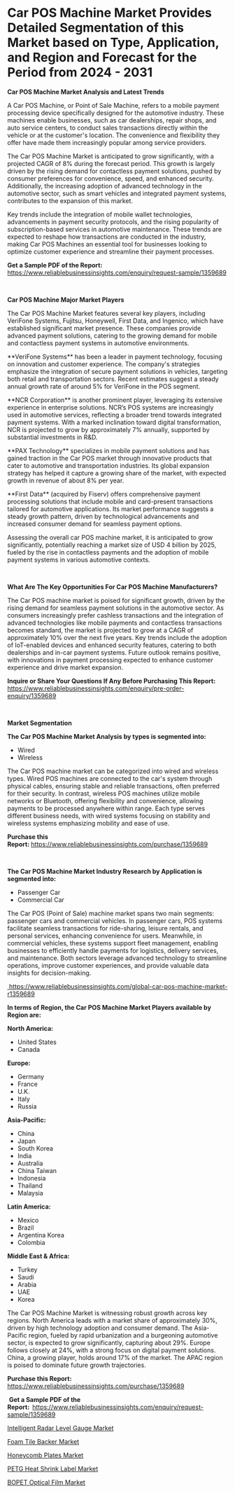 <p><h1>Car POS Machine Market Provides Detailed Segmentation of this Market based on Type, Application, and Region and Forecast for the Period from 2024 - 2031</h1></p><p><strong>Car POS Machine Market Analysis and Latest Trends</strong></p>
<p><p>A Car POS Machine, or Point of Sale Machine, refers to a mobile payment processing device specifically designed for the automotive industry. These machines enable businesses, such as car dealerships, repair shops, and auto service centers, to conduct sales transactions directly within the vehicle or at the customer's location. The convenience and flexibility they offer have made them increasingly popular among service providers.</p><p>The Car POS Machine Market is anticipated to grow significantly, with a projected CAGR of 8% during the forecast period. This growth is largely driven by the rising demand for contactless payment solutions, pushed by consumer preferences for convenience, speed, and enhanced security. Additionally, the increasing adoption of advanced technology in the automotive sector, such as smart vehicles and integrated payment systems, contributes to the expansion of this market.</p><p>Key trends include the integration of mobile wallet technologies, advancements in payment security protocols, and the rising popularity of subscription-based services in automotive maintenance. These trends are expected to reshape how transactions are conducted in the industry, making Car POS Machines an essential tool for businesses looking to optimize customer experience and streamline their payment processes.</p></p>
<p><strong>Get a Sample PDF of the Report:&nbsp;</strong> <a href="https://www.reliablebusinessinsights.com/enquiry/request-sample/1359689">https://www.reliablebusinessinsights.com/enquiry/request-sample/1359689</a></p>
<p>&nbsp;</p>
<p><strong>Car POS Machine Major Market Players</strong></p>
<p><p>The Car POS Machine Market features several key players, including VeriFone Systems, Fujitsu, Honeywell, First Data, and Ingenico, which have established significant market presence. These companies provide advanced payment solutions, catering to the growing demand for mobile and contactless payment systems in automotive environments.</p><p>**VeriFone Systems** has been a leader in payment technology, focusing on innovation and customer experience. The company's strategies emphasize the integration of secure payment solutions in vehicles, targeting both retail and transportation sectors. Recent estimates suggest a steady annual growth rate of around 5% for VeriFone in the POS segment.</p><p>**NCR Corporation** is another prominent player, leveraging its extensive experience in enterprise solutions. NCR’s POS systems are increasingly used in automotive services, reflecting a broader trend towards integrated payment systems. With a marked inclination toward digital transformation, NCR is projected to grow by approximately 7% annually, supported by substantial investments in R&D.</p><p>**PAX Technology** specializes in mobile payment solutions and has gained traction in the Car POS market through innovative products that cater to automotive and transportation industries. Its global expansion strategy has helped it capture a growing share of the market, with expected growth in revenue of about 8% per year.</p><p>**First Data** (acquired by Fiserv) offers comprehensive payment processing solutions that include mobile and card-present transactions tailored for automotive applications. Its market performance suggests a steady growth pattern, driven by technological advancements and increased consumer demand for seamless payment options.</p><p>Assessing the overall car POS machine market, it is anticipated to grow significantly, potentially reaching a market size of USD 4 billion by 2025, fueled by the rise in contactless payments and the adoption of mobile payment systems in various automotive contexts.</p></p>
<p>&nbsp;</p>
<p><strong>What Are The Key Opportunities For Car POS Machine Manufacturers?</strong></p>
<p><p>The Car POS machine market is poised for significant growth, driven by the rising demand for seamless payment solutions in the automotive sector. As consumers increasingly prefer cashless transactions and the integration of advanced technologies like mobile payments and contactless transactions becomes standard, the market is projected to grow at a CAGR of approximately 10% over the next five years. Key trends include the adoption of IoT-enabled devices and enhanced security features, catering to both dealerships and in-car payment systems. Future outlook remains positive, with innovations in payment processing expected to enhance customer experience and drive market expansion.</p></p>
<p><strong>Inquire or Share Your Questions If Any Before Purchasing This Report:</strong> <a href="https://www.reliablebusinessinsights.com/enquiry/pre-order-enquiry/1359689">https://www.reliablebusinessinsights.com/enquiry/pre-order-enquiry/1359689</a></p>
<p>&nbsp;</p>
<p><strong>Market Segmentation</strong></p>
<p><strong>The Car POS Machine Market Analysis by types is segmented into:</strong></p>
<p><ul><li>Wired</li><li>Wireless</li></ul></p>
<p><p>The Car POS machine market can be categorized into wired and wireless types. Wired POS machines are connected to the car's system through physical cables, ensuring stable and reliable transactions, often preferred for their security. In contrast, wireless POS machines utilize mobile networks or Bluetooth, offering flexibility and convenience, allowing payments to be processed anywhere within range. Each type serves different business needs, with wired systems focusing on stability and wireless systems emphasizing mobility and ease of use.</p></p>
<p><strong>Purchase this Report:&nbsp;</strong><a href="https://www.reliablebusinessinsights.com/purchase/1359689">https://www.reliablebusinessinsights.com/purchase/1359689</a></p>
<p>&nbsp;</p>
<p><strong>The Car POS Machine Market Industry Research by Application is segmented into:</strong></p>
<p><ul><li>Passenger Car</li><li>Commercial Car</li></ul></p>
<p><p>The Car POS (Point of Sale) machine market spans two main segments: passenger cars and commercial vehicles. In passenger cars, POS systems facilitate seamless transactions for ride-sharing, leisure rentals, and personal services, enhancing convenience for users. Meanwhile, in commercial vehicles, these systems support fleet management, enabling businesses to efficiently handle payments for logistics, delivery services, and maintenance. Both sectors leverage advanced technology to streamline operations, improve customer experiences, and provide valuable data insights for decision-making.</p></p>
<p><a href="https://www.reliablebusinessinsights.com/global-car-pos-machine-market-r1359689">&nbsp;https://www.reliablebusinessinsights.com/global-car-pos-machine-market-r1359689</a></p>
<p><strong>In terms of Region, the Car POS Machine Market Players available by Region are:</strong></p>
<p>
    <p> <strong> North America: </strong>
        <ul>
            <li>United States</li>
            <li>Canada</li>
        </ul>
        </p> 
    <p> <strong> Europe: </strong>
        <ul>
            <li>Germany</li>
            <li>France</li>
            <li>U.K.</li>
            <li>Italy</li>
            <li>Russia</li>
        </ul>
        </p> 
    <p> <strong> Asia-Pacific: </strong>
        <ul>
            <li>China</li>
            <li>Japan</li>
            <li>South Korea</li>
            <li>India</li>
            <li>Australia</li>
            <li>China Taiwan</li>
            <li>Indonesia</li>
            <li>Thailand</li>
            <li>Malaysia</li>
        </ul>
        </p> 
    <p> <strong> Latin America: </strong>
        <ul>
            <li>Mexico</li>
            <li>Brazil</li>
            <li>Argentina Korea</li>
            <li>Colombia</li>
        </ul>
        </p> 
    <p> <strong> Middle East & Africa: </strong>
        <ul>
            <li>Turkey</li>
            <li>Saudi</li>
            <li>Arabia</li>
            <li>UAE</li>
            <li>Korea</li>
        </ul>
    </p>
    </p>
<p><p>The Car POS Machine Market is witnessing robust growth across key regions. North America leads with a market share of approximately 30%, driven by high technology adoption and consumer demand. The Asia-Pacific region, fueled by rapid urbanization and a burgeoning automotive sector, is expected to grow significantly, capturing about 29%. Europe follows closely at 24%, with a strong focus on digital payment solutions. China, a growing player, holds around 17% of the market. The APAC region is poised to dominate future growth trajectories.</p></p>
<p><strong>Purchase this Report: </strong><a href="https://www.reliablebusinessinsights.com/purchase/1359689">https://www.reliablebusinessinsights.com/purchase/1359689</a></p>
<p>&nbsp;<strong>Get a Sample PDF of the Report:&nbsp;&nbsp;</strong><a href="https://www.reliablebusinessinsights.com/enquiry/request-sample/1359689">https://www.reliablebusinessinsights.com/enquiry/request-sample/1359689</a></p>
<p><strong></strong></p>
<p><p><a href="https://github.com/AnnDiaz698/Market-Research-Report-List-1/blob/main/intelligent-radar-level-gauge-market.md">Intelligent Radar Level Gauge Market</a></p><p><a href="https://www.linkedin.com/pulse/foam-tile-backer-market-indicators-size-regional-breakdown-player-jyopf?trackingId=eAXruETnTcSCgH8Z%2FDpIPA%3D%3D">Foam Tile Backer Market</a></p><p><a href="https://www.linkedin.com/pulse/global-honeycomb-plates-market-size-trends-analysis-regional-0nihf?trackingId=I40uecD4SsaH4e64nzIYqA%3D%3D">Honeycomb Plates Market</a></p><p><a href="https://issuu.com/reportprime-2/docs/petg-heat-shrink-label-market-size-_498ad1fcd85af1">PETG Heat Shrink Label Market</a></p><p><a href="https://issuu.com/reportprime-2/docs/bopet-optical-film-market-size-2030_488a34dcb16091">BOPET Optical Film Market</a></p></p>